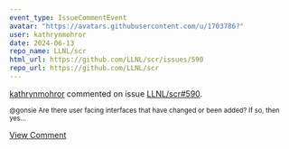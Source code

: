```yaml
---
event_type: IssueCommentEvent
avatar: "https://avatars.githubusercontent.com/u/1703786?"
user: kathrynmohror
date: 2024-06-13
repo_name: LLNL/scr
html_url: https://github.com/LLNL/scr/issues/590
repo_url: https://github.com/LLNL/scr
---
```


<a href='https://github.com/kathrynmohror' target='_blank'>kathrynmohror</a> commented on issue <a href='https://github.com/LLNL/scr/issues/590' target='_blank'>LLNL/scr#590</a>.

<small>@gonsie Are there user facing interfaces that have changed or been added? If so, then yes...</small>

<a href='https://github.com/LLNL/scr/issues/590' target='_blank'>View Comment</a>